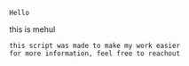     Hello
this is mehul

    this script was made to make my work easier
    for more information, feel free to reachout